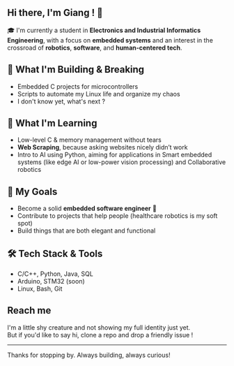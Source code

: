 ## Hi there, I'm Giang ! 👋

🎓 I'm currently a student in **Electronics and Industrial Informatics Engineering**, with a focus on **embedded systems** and an interest in the crossroad of **robotics**, **software**, and **human-centered tech**.

## 🔧 What I'm Building & Breaking
- Embedded C projects for microcontrollers 
- Scripts to automate my Linux life and organize my chaos
- I don't know yet, what's next ?

## 🚀 What I'm Learning
- Low-level C & memory management without tears
- **Web Scraping**, because asking websites nicely didn’t work
- Intro to AI using Python, aiming for applications in Smart embedded systems (like edge AI or low-power vision processing) and Collaborative robotics 

## 🎯 My Goals
- Become a solid **embedded software engineer** 🧩  
- Contribute to projects that help people (healthcare robotics is my soft spot)  
- Build things that are both elegant and functional

## 🛠 Tech Stack & Tools
- C/C++, Python, Java, SQL
- Arduino, STM32 (soon)
- Linux, Bash, Git

## Reach me
I'm a little shy creature and not showing my full identity just yet.  
But if you'd like to say hi, clone a repo and drop a friendly issue !

---

Thanks for stopping by. Always building, always curious!

<!--
**giangvtr/giangvtr** is a ✨ _special_ ✨ repository because its `README.md` (this file) appears on your GitHub profile.

Here are some ideas to get you started:

- 🔭 I’m currently working on ...
- 🌱 I’m currently learning ...
- 👯 I’m looking to collaborate on ...
- 🤔 I’m looking for help with ...
- 💬 Ask me about ...
- 📫 How to reach me: ...
- 😄 Pronouns: ...
- ⚡ Fun fact: ...
-->
